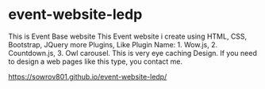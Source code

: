 # event-website-ledp
This is Event Base website
This Event website i create using HTML, CSS, Bootstrap, JQuery more Plugins, Like Plugin Name: 1. Wow.js, 2. Countdown.js, 3. Owl carousel. This is very eye caching Design. If you need to design a web pages like this type, you contact me.

https://sowrov801.github.io/event-website-ledp/
